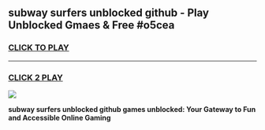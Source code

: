 
## subway surfers unblocked github - Play Unblocked Gmaes & Free #o5cea
<h3>
<a href="https://news.freeplayer.one?title=subway_surfers_unblocked_github&ref=26F">CLICK TO PLAY</a></h3>
<hr>

<h3>
<a href="https://news.freeplayer.one?title=subway_surfers_unblocked_github&ref=26F">CLICK 2 PLAY</a>
  
</h3>

<a href="https://news.freeplayer.one?title=subway_surfers_unblocked_github&ref=26F/"><img src="https://clearcache.store/games.png"></a>


**subway surfers unblocked github games unblocked: Your Gateway to Fun and Accessible Online Gaming**
